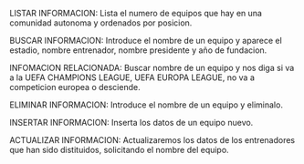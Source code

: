 LISTAR INFORMACION: Lista el numero de equipos que hay en una comunidad autonoma y ordenados por posicion.

BUSCAR INFORMACION: Introduce el nombre de un equipo y aparece el estadio, nombre entrenador, nombre presidente y año de fundacion.

INFOMACION RELACIONADA: Buscar nombre de un equipo y nos diga si va a la UEFA CHAMPIONS LEAGUE, UEFA EUROPA LEAGUE, no va a competicion europea o desciende.

ELIMINAR INFORMACION: Introduce el nombre de un equipo y eliminalo. 

INSERTAR INFORMACION: Inserta los datos de un equipo nuevo.

ACTUALIZAR INFORMACION: Actualizaremos los datos de los entrenadores que han sido distituidos, solicitando el nombre del equipo.
